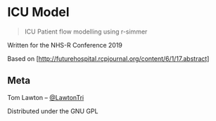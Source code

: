 # ICU Model
> ICU Patient flow modelling using r-simmer

Written for the NHS-R Conference 2019

Based on [http://futurehospital.rcpjournal.org/content/6/1/17.abstract]

## Meta

Tom Lawton – [@LawtonTri](https://twitter.com/lawtontri)

Distributed under the GNU GPL
